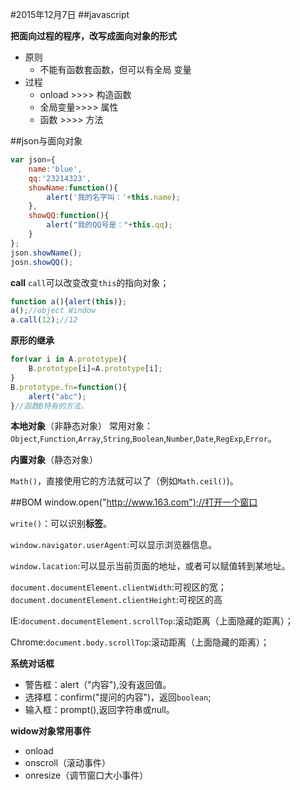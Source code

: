 #2015年12月7日
##javascript

**把面向过程的程序，改写成面向对象的形式**

 - 原则
     + 不能有函数套函数，但可以有全局 变量
 - 过程
     + onload  >>>>     构造函数
     + 全局变量>>>>     属性
     + 函数    >>>>     方法


##json与面向对象

```js
var json={
    name:'blue',
    qq:'23214323',
    showName:function(){
        alert('我的名字叫：'+this.name);
    },
    showQQ:function(){
        alert("我的QQ号是："+this.qq);
    }
};
json.showName();
josn.showQQ();
```

**call**
`call`可以改变改变`this`的指向对象；

```js 
function a(){alert(this)};
a();//object Window
a.call(12);//12
```

**原形的继承**

```js
for(var i in A.prototype){
    B.prototype[i]=A.prototype[i];
}
B.prototype.fn=function(){
    alert("abc");
}//函数B特有的方法。
```

**本地对象**（非静态对象）
常用对象：`Object`,`Function`,`Array`,`String`,`Boolean`,`Number`,`Date`,`RegExp`,`Error`。

**内置对象**（静态对象）

`Math()`，直接使用它的方法就可以了（例如`Math.ceil()`)。


##BOM
    window.open("http://www.163.com");//打开一个窗口

`write()`：可以识别**标签**。

`window.navigator.userAgent`:可以显示浏览器信息。

`window.lacation`:可以显示当前页面的地址，或者可以赋值转到某地址。

`document.documentElement.clientWidth`:可视区的宽；
`document.documentElement.clientHeight`:可视区的高

IE:`document.documentElement.scrollTop`:滚动距离（上面隐藏的距离）；

Chrome:`document.body.scrollTop`:滚动距离（上面隐藏的距离）；

**系统对话框**

 - 警告框：alert（"内容"),没有返回值。
 - 选择框：confirm("提问的内容")，返回`boolean`;
 - 输入框：prompt(),返回字符串或null。


**widow对象常用事件**

 - onload
 - onscroll（滚动事件）
 - onresize（调节窗口大小事件）
